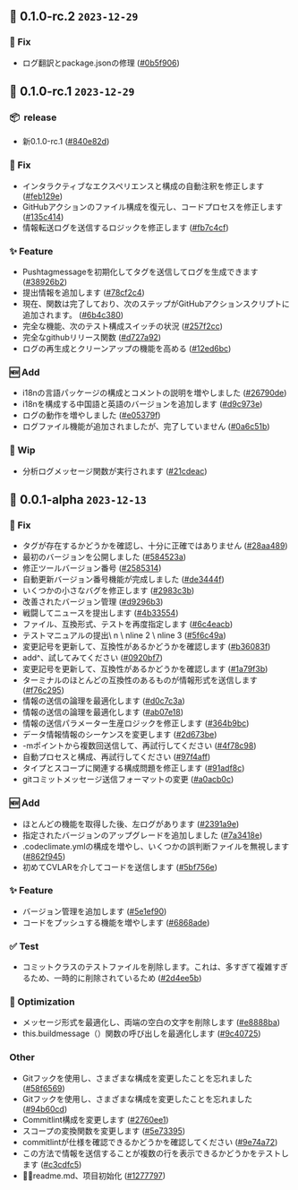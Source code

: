 ## 🎉 0.1.0-rc.2 `2023-12-29`
### 🐛 Fix
- ログ翻訳とpackage.jsonの修理 ([#0b5f906](https://github.com/kwooshung/cvlar/commit/0b5f90694c5cd27bae1906c33756cb86729b5ca1))

## 🎉 0.1.0-rc.1 `2023-12-29`
### 📦 ️ release
- 新0.1.0-rc.1 ([#840e82d](https://github.com/kwooshung/cvlar/commit/840e82d90709dedcd2423d993d90867a89b622cd))
### 🐛 Fix
- インタラクティブなエクスペリエンスと構成の自動注釈を修正します ([#feb129e](https://github.com/kwooshung/cvlar/commit/feb129e81d2bc1e2e03a6473f0d69a7dc483c2c9))
- GitHubアクションのファイル構成を復元し、コードプロセスを修正します ([#135c414](https://github.com/kwooshung/cvlar/commit/135c414afa8509995effb23eaeb2f5aa845ab1a7))
- 情報転送ログを送信するロジックを修正します ([#fb7c4cf](https://github.com/kwooshung/cvlar/commit/fb7c4cfee0ad4f0e11813dc9ef15857d25ff19ba))
### ✨ Feature
- Pushtagmessageを初期化してタグを送信してログを生成できます ([#38926b2](https://github.com/kwooshung/cvlar/commit/38926b2916b9e81f96cc02e372e98dbc0cc9bf96))
- 提出情報を追加します ([#78cf2c4](https://github.com/kwooshung/cvlar/commit/78cf2c44488076653b185a2638516ad94f12da5a))
- 現在、関数は完了しており、次のステップがGitHubアクションスクリプトに追加されます。 ([#6b4c380](https://github.com/kwooshung/cvlar/commit/6b4c380045facec85985de6fbe5d64e4cf0519b2))
- 完全な機能、次のテスト構成スイッチの状況 ([#257f2cc](https://github.com/kwooshung/cvlar/commit/257f2cce542282fa30a23136d152ceaa4ed95fb6))
- 完全なgithubリリース関数 ([#d727a92](https://github.com/kwooshung/cvlar/commit/d727a92b5dfd1a63e002633aee13d12867fac1f3))
- ログの再生成とクリーンアップの機能を高める ([#12ed6bc](https://github.com/kwooshung/cvlar/commit/12ed6bce1e8066cc45a9c77c7a46b37f188b4251))
### 🆕 Add
- i18nの言語パッケージの構成とコメントの説明を増やしました ([#26790de](https://github.com/kwooshung/cvlar/commit/26790de35cf9a1d41db1ea075356c37b018a1a46))
- i18nを構成する中国語と英語のバージョンを追加します ([#d9c973e](https://github.com/kwooshung/cvlar/commit/d9c973e695c6bd6c2c0e69c5675697dcf2127585))
- ログの動作を増やしました ([#e05379f](https://github.com/kwooshung/cvlar/commit/e05379f6b7aef113c1e7340fb2aa7f7572aea625))
- ログファイル機能が追加されましたが、完了していません ([#0a6c51b](https://github.com/kwooshung/cvlar/commit/0a6c51be1f28b8cad6356b7c2d8855ce62dffac2))
### 🚧 Wip
- 分析ログメッセージ関数が実行されます ([#21cdeac](https://github.com/kwooshung/cvlar/commit/21cdeac721f0b6bcada387107c52db18197111a3))

## 🎉 0.0.1-alpha `2023-12-13`
### 🐛 Fix
- タグが存在するかどうかを確認し、十分に正確ではありません ([#28aa489](https://github.com/kwooshung/cvlar/commit/28aa489183edc951698ace19c0f81d3ddb674ec3))
- 最初のバージョンを公開しました ([#584523a](https://github.com/kwooshung/cvlar/commit/584523a95fbefa8834d7a59221efe5f8801827f1))
- 修正ツールバージョン番号 ([#2585314](https://github.com/kwooshung/cvlar/commit/258531496dfc466e3b9c7e5e02a767622550d532))
- 自動更新バージョン番号機能が完成しました ([#de3444f](https://github.com/kwooshung/cvlar/commit/de3444f3a1bfc8e9d4ef93597375f69324966b3a))
- いくつかの小さなバグを修正します ([#2983c3b](https://github.com/kwooshung/cvlar/commit/2983c3bd8c2b0effe953f207a4038fa429780c7a))
- 改善されたバージョン管理 ([#d9296b3](https://github.com/kwooshung/cvlar/commit/d9296b35227103c2390648ad09c0fb0844405b2e))
- 戦闘してニュースを提出します ([#4b33554](https://github.com/kwooshung/cvlar/commit/4b33554377b31296655cb3f7912fea788ffdac49))
- ファイル、互換形式、テストを再度指定します ([#6c4eacb](https://github.com/kwooshung/cvlar/commit/6c4eacb4b7d7a8303afe860f4d440904e5d4a479))
- テストマニュアルの提出\ n \ nline 2 \ nline 3 ([#5f6c49a](https://github.com/kwooshung/cvlar/commit/5f6c49a92ebb33aefb6227dd5438a9f35db9ca33))
- 変更記号を更新して、互換性があるかどうかを確認します ([#b36083f](https://github.com/kwooshung/cvlar/commit/b36083f87af3233f606afae0970c012e470faa12))
- add^、試してみてください ([#0920bf7](https://github.com/kwooshung/cvlar/commit/0920bf74013682d4bec3137968c3569020ec9edc))
- 変更記号を更新して、互換性があるかどうかを確認します ([#1a79f3b](https://github.com/kwooshung/cvlar/commit/1a79f3b0f010ce5b5cda78df2190e9575ae88aed))
- ターミナルのほとんどの互換性のあるものが情報形式を送信します ([#f76c295](https://github.com/kwooshung/cvlar/commit/f76c295f38e73305536a5598dfbcc3f64ef98d2e))
- 情報の送信の論理を最適化します ([#d0c7c3a](https://github.com/kwooshung/cvlar/commit/d0c7c3afde89edb8f7c75c2c47c74df4b729b94c))
- 情報の送信の論理を最適化します ([#ab07e18](https://github.com/kwooshung/cvlar/commit/ab07e187a924879513145aadb3488b1ae3e5ee66))
- 情報の送信パラメーター生産ロジックを修正します ([#364b9bc](https://github.com/kwooshung/cvlar/commit/364b9bc80d64f5f2327762e1755604d9759df6ef))
- データ情報情報のシーケンスを変更します ([#2d673be](https://github.com/kwooshung/cvlar/commit/2d673be9c27fc812aef9125048b595e39b068afa))
- -mポイントから複数回送信して、再試行してください ([#4f78c98](https://github.com/kwooshung/cvlar/commit/4f78c98f531970d5ddbe0d5d908708a565e93ec0))
- 自動プロセスと構成、再試行してください ([#97f4aff](https://github.com/kwooshung/cvlar/commit/97f4affa279c5da6eafe5474e57a4360b0530263))
- タイプとスコープに関連する構成問題を修正します ([#91adf8c](https://github.com/kwooshung/cvlar/commit/91adf8c5e0624ea628bed71cf2da6b05313876fc))
- gitコミットメッセージ送信フォーマットの変更 ([#a0acb0c](https://github.com/kwooshung/cvlar/commit/a0acb0c073c29f2d53a2b5c9c4202f06e877812b))
### 🆕 Add
- ほとんどの機能を取得した後、左ログがあります ([#2391a9e](https://github.com/kwooshung/cvlar/commit/2391a9efa7423501be89dd6b221b464c1b4c6f30))
- 指定されたバージョンのアップグレードを追加しました ([#7a3418e](https://github.com/kwooshung/cvlar/commit/7a3418ea5c0e56ed27bfc188748d739dacba514d))
- .codeclimate.ymlの構成を増やし、いくつかの誤判断ファイルを無視します ([#862f945](https://github.com/kwooshung/cvlar/commit/862f94538eff6a64b71e03d6fd9560128c89fba3))
- 初めてCVLARを介してコードを送信します ([#5bf756e](https://github.com/kwooshung/cvlar/commit/5bf756e2e548b4ed06f73cf62bac481ee11c4049))
### ✨ Feature
- バージョン管理を追加します ([#5e1ef90](https://github.com/kwooshung/cvlar/commit/5e1ef90dd5cc4d3ba19fc892e95b968dcfe97c50))
- コードをプッシュする機能を増やします ([#6868ade](https://github.com/kwooshung/cvlar/commit/6868adecedb08b92c6a97f098fe985ffed437639))
### ✅ Test
- コミットクラスのテストファイルを削除します。これは、多すぎて複雑すぎるため、一時的に削除されているため ([#2d4ee5b](https://github.com/kwooshung/cvlar/commit/2d4ee5b95be1740f781130be290aac8d6f236741))
### 💩 Optimization
- メッセージ形式を最適化し、両端の空白の文字を削除します ([#e8888ba](https://github.com/kwooshung/cvlar/commit/e8888ba3efbeb624214a2c0dd28ae330e65d3eb9))
- this.buildmessage（）関数の呼び出しを最適化します ([#9c40725](https://github.com/kwooshung/cvlar/commit/9c407253169c458ab2c8f1da8e5a479ff9ad75ad))
### Other
- Gitフックを使用し、さまざまな構成を変更したことを忘れました ([#58f6569](https://github.com/kwooshung/cvlar/commit/58f6569a098c023328caf8297c440574be659f23))
- Gitフックを使用し、さまざまな構成を変更したことを忘れました ([#94b60cd](https://github.com/kwooshung/cvlar/commit/94b60cdcb7f481ee29cb68db94c5f5abed6aeccc))
- Commitlint構成を変更します ([#2760ee1](https://github.com/kwooshung/cvlar/commit/2760ee1093fc0fe16ea2e9f211c77ea0c747601b))
- スコープの変換関数を変更します ([#5e73395](https://github.com/kwooshung/cvlar/commit/5e733959941068392b38dd111a3e1b3edb9b86a1))
- commitlintが仕様を確認できるかどうかを確認してください ([#9e74a72](https://github.com/kwooshung/cvlar/commit/9e74a72398a4db82b1c6fe6e58fb0999abd3406d))
- この方法で情報を送信することが複数の行を表示できるかどうかをテストします ([#c3cdfc5](https://github.com/kwooshung/cvlar/commit/c3cdfc5890bc005816d961d07cf4807543c005a1))
- 🍻🍻readme.md、项目初始化 ([#1277797](https://github.com/kwooshung/cvlar/commit/127779760a48c43f3bf3d26c9e7c3e329327f79e))